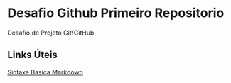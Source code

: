 # Desafio Github Primeiro Repositorio

Desafio de Projeto  Git/GitHub

## Links Úteis
[Sintaxe Basica Markdown](https://www.markdownguide.org/)

